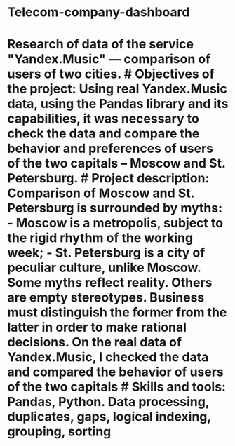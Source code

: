 # Telecom-company-dashboard
# Research of data of the service "Yandex.Music" — comparison of users of two cities. # Objectives of the project:  Using real Yandex.Music data, using the Pandas library and its capabilities, it was necessary to check the data and compare the behavior and preferences of users of the two capitals – Moscow and St. Petersburg. # Project description:   Comparison of Moscow and St. Petersburg is surrounded by myths: - Moscow is a metropolis, subject to the rigid rhythm of the working week; - St. Petersburg is a city of peculiar culture, unlike Moscow. Some myths reflect reality. Others are empty stereotypes. Business must distinguish the former from the latter in order to make rational decisions. On the real data of Yandex.Music, I checked the data and compared the behavior of users of the two capitals # Skills and tools:  Pandas, Python.  Data processing, duplicates, gaps, logical indexing, grouping, sorting  
